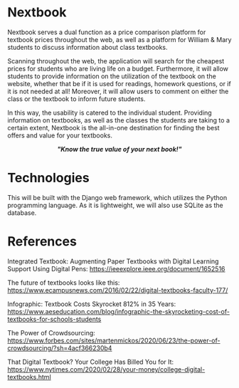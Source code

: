 # Nextbook
Nextbook serves a dual function as a price comparison platform for textbook prices throughout the web, as well as a platform for William & Mary students to discuss information about class textbooks. 

Scanning throughout the web, the application will search for the cheapest prices for students who are living life on a budget.
Furthermore, it will allow students to provide information on the utilization of the textbook on the website, whether that be if it is used for readings, homework questions, or if it is not needed at all! Moreover, it will allow users to comment on either the class or the textbook to inform future students. 

In this way, the usability is catered to the individual student. Providing information on textbooks, as well as the classes the students
are taking to a certain extent, Nextbook is the all-in-one destination for finding the best offers and value for your textbooks.

_**<div align="center"> "Know the true value of your next book!"</div>**_

# Technologies
This will be built with the Django web framework, which utilizes the Python programming language. As it is lightweight, we will also use SQLite as the database.

# References
Integrated Textbook: Augmenting Paper Textbooks with Digital Learning Support Using Digital Pens:
https://ieeexplore.ieee.org/document/1652516


The future of textbooks looks like this:
https://www.ecampusnews.com/2016/02/22/digital-textbooks-faculty-177/


Infographic: Textbook Costs Skyrocket 812% in 35 Years:
https://www.aeseducation.com/blog/infographic-the-skyrocketing-cost-of-textbooks-for-schools-students


The Power of Crowdsourcing:
https://www.forbes.com/sites/martenmickos/2020/06/23/the-power-of-crowdsourcing/?sh=4acf366230b4


That Digital Textbook? Your College Has Billed You for It:
https://www.nytimes.com/2020/02/28/your-money/college-digital-textbooks.html
